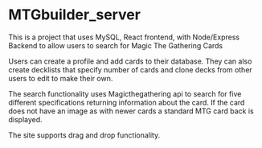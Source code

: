 # MTGbuilder_server

This is a project that uses MySQL, React frontend, with Node/Express Backend to allow users to search for Magic The Gathering Cards

Users can create a profile and add cards to their database. They can also create decklists that specify number of cards and clone decks from other users to edit to make their own.

The search functionality uses Magicthegathering api to search for five different specifications returning information about the card. If the card does not have an image as with newer cards a standard MTG card back is displayed.

The site supports drag and drop functionality.
